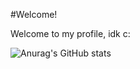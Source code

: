 #Welcome!

Welcome to my profile, idk c:

![Anurag's GitHub stats](https://github-readme-stats.vercel.app/api?username=Bay62&show_icons=true&theme=radical)
